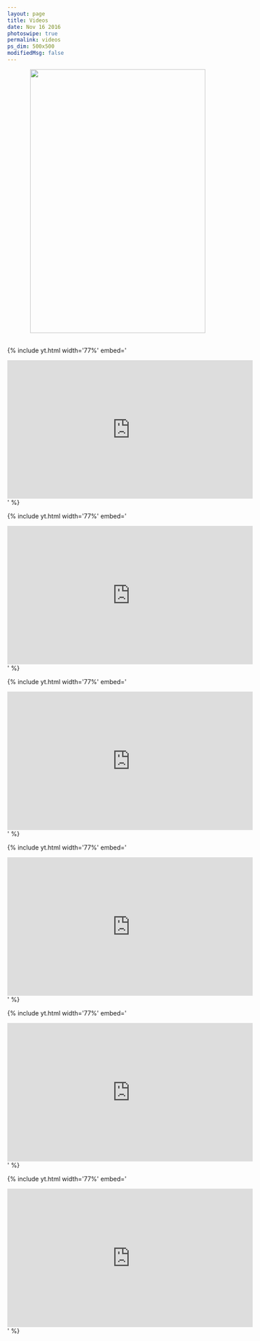 ```yaml
---
layout: page
title: Videos
date: Nov 16 2016
photoswipe: true
permalink: videos
ps_dim: 500x500
modifiedMsg: false
---
```


<center><img src="https://www.fundraisingbrick.com/thermometer/thermgenerate.php?goal=1000000&current=336000&color=green&label=3" width="400" height="600"/></center>
<br>

{% include yt.html width='77%' embed='
<iframe width="560" height="315" src="https://www.youtube.com/embed/playlist?list=PLTf-ZXYjmIgYu3JVsjQT2KqTFtIFrJvub" frameborder="0" gesture="media" allow="encrypted-media" allowfullscreen></iframe>
' %}

{% include yt.html width='77%' embed='
<iframe width="560" height="315" src="https://www.youtube.com/embed/playlist?list=PLTf-ZXYjmIgZW5sBYFR-cQk3J5Rm6NX5i" frameborder="0" gesture="media" allow="encrypted-media" allowfullscreen></iframe>
' %}

{% include yt.html width='77%' embed='
<iframe width="560" height="315" src="https://player.vimeo.com/video/157221223?h=2df599f9ab&color=ffffff&portrait=0" frameborder="0" gesture="media" allow="encrypted-media" allowfullscreen></iframe>
' %}

{% include yt.html width='77%' embed='
<iframe width="560" height="315" src="https://www.youtube.com/embed/playlist?list=PL30RAv-0lkxFTL_HvMAsrH2U8MjD_mVtf" frameborder="0" gesture="media" allow="encrypted-media" allowfullscreen></iframe>
' %}

{% include yt.html width='77%' embed='
<iframe width="560" height="315" src="https://www.youtube.com/embed/playlist?list=PLSPeXU6BtFC9XVLqlBLfF-fYx6TW6n6TE" frameborder="0" gesture="media" allow="encrypted-media" allowfullscreen></iframe>
' %}

{% include yt.html width='77%' embed='
<iframe width="560" height="315" src="https://www.youtube.com/embed/playlist?list=PLMc1KlemyBkwA6Pg8Pdfj9EL-FMJXcFNX" frameborder="0" gesture="media" allow="encrypted-media" allowfullscreen></iframe>
' %}

